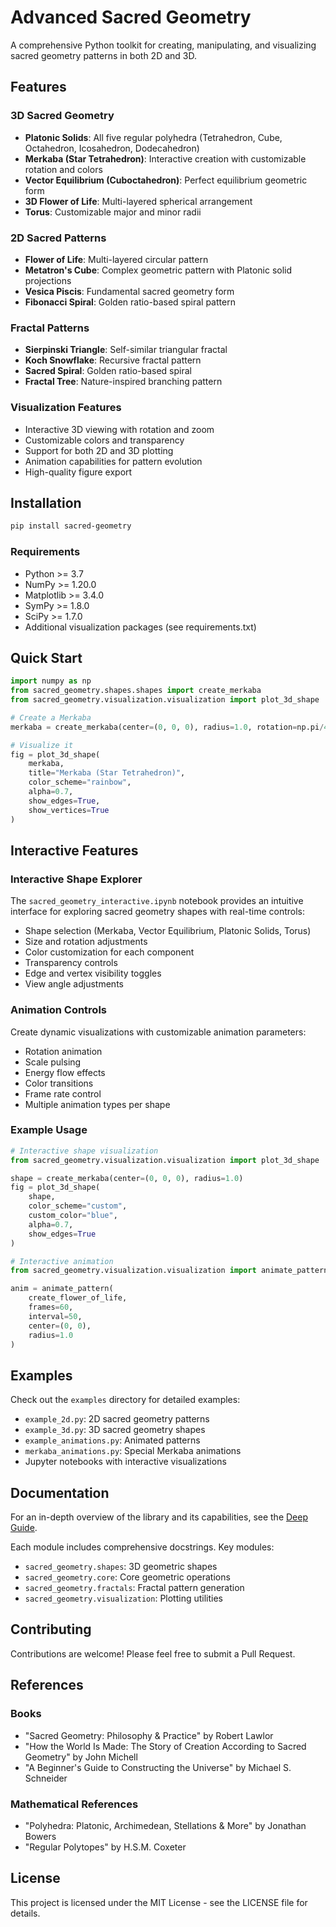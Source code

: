 # Advanced Sacred Geometry

A comprehensive Python toolkit for creating, manipulating, and visualizing sacred geometry patterns in both 2D and 3D.

## Features

### 3D Sacred Geometry
- **Platonic Solids**: All five regular polyhedra (Tetrahedron, Cube, Octahedron, Icosahedron, Dodecahedron)
- **Merkaba (Star Tetrahedron)**: Interactive creation with customizable rotation and colors
- **Vector Equilibrium (Cuboctahedron)**: Perfect equilibrium geometric form
- **3D Flower of Life**: Multi-layered spherical arrangement
- **Torus**: Customizable major and minor radii

### 2D Sacred Patterns
- **Flower of Life**: Multi-layered circular pattern
- **Metatron's Cube**: Complex geometric pattern with Platonic solid projections
- **Vesica Piscis**: Fundamental sacred geometry form
- **Fibonacci Spiral**: Golden ratio-based spiral pattern

### Fractal Patterns
- **Sierpinski Triangle**: Self-similar triangular fractal
- **Koch Snowflake**: Recursive fractal pattern
- **Sacred Spiral**: Golden ratio-based spiral
- **Fractal Tree**: Nature-inspired branching pattern

### Visualization Features
- Interactive 3D viewing with rotation and zoom
- Customizable colors and transparency
- Support for both 2D and 3D plotting
- Animation capabilities for pattern evolution
- High-quality figure export

## Installation

```bash
pip install sacred-geometry
```

### Requirements
- Python >= 3.7
- NumPy >= 1.20.0
- Matplotlib >= 3.4.0
- SymPy >= 1.8.0
- SciPy >= 1.7.0
- Additional visualization packages (see requirements.txt)

## Quick Start

```python
import numpy as np
from sacred_geometry.shapes.shapes import create_merkaba
from sacred_geometry.visualization.visualization import plot_3d_shape

# Create a Merkaba
merkaba = create_merkaba(center=(0, 0, 0), radius=1.0, rotation=np.pi/4)

# Visualize it
fig = plot_3d_shape(
    merkaba,
    title="Merkaba (Star Tetrahedron)",
    color_scheme="rainbow",
    alpha=0.7,
    show_edges=True,
    show_vertices=True
)
```

## Interactive Features

### Interactive Shape Explorer
The `sacred_geometry_interactive.ipynb` notebook provides an intuitive interface for exploring sacred geometry shapes with real-time controls:

- Shape selection (Merkaba, Vector Equilibrium, Platonic Solids, Torus)
- Size and rotation adjustments
- Color customization for each component
- Transparency controls
- Edge and vertex visibility toggles
- View angle adjustments

### Animation Controls
Create dynamic visualizations with customizable animation parameters:

- Rotation animation
- Scale pulsing
- Energy flow effects
- Color transitions
- Frame rate control
- Multiple animation types per shape

### Example Usage
```python
# Interactive shape visualization
from sacred_geometry.visualization.visualization import plot_3d_shape

shape = create_merkaba(center=(0, 0, 0), radius=1.0)
fig = plot_3d_shape(
    shape,
    color_scheme="custom",
    custom_color="blue",
    alpha=0.7,
    show_edges=True
)

# Interactive animation
from sacred_geometry.visualization.visualization import animate_pattern

anim = animate_pattern(
    create_flower_of_life,
    frames=60,
    interval=50,
    center=(0, 0),
    radius=1.0
)
```

## Examples

Check out the `examples` directory for detailed examples:
- `example_2d.py`: 2D sacred geometry patterns
- `example_3d.py`: 3D sacred geometry shapes
- `example_animations.py`: Animated patterns
- `merkaba_animations.py`: Special Merkaba animations
- Jupyter notebooks with interactive visualizations

## Documentation

For an in-depth overview of the library and its capabilities, see the [Deep Guide](documentation/Deep_Guide.md).

Each module includes comprehensive docstrings. Key modules:

- `sacred_geometry.shapes`: 3D geometric shapes
- `sacred_geometry.core`: Core geometric operations
- `sacred_geometry.fractals`: Fractal pattern generation
- `sacred_geometry.visualization`: Plotting utilities

## Contributing

Contributions are welcome! Please feel free to submit a Pull Request.

## References

### Books
- "Sacred Geometry: Philosophy & Practice" by Robert Lawlor
- "How the World Is Made: The Story of Creation According to Sacred Geometry" by John Michell
- "A Beginner's Guide to Constructing the Universe" by Michael S. Schneider

### Mathematical References
- "Polyhedra: Platonic, Archimedean, Stellations & More" by Jonathan Bowers
- "Regular Polytopes" by H.S.M. Coxeter

## License

This project is licensed under the MIT License - see the LICENSE file for details.